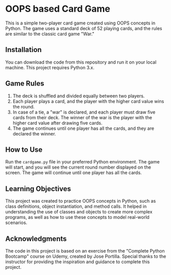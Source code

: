 # OOPS based Card Game

This is a simple two-player card game created using OOPS concepts in Python. The game uses a standard deck of 52 playing cards, and the rules are similar to the classic card game "War."

## Installation

You can download the code from this repository and run it on your local machine. This project requires Python 3.x.

## Game Rules

1. The deck is shuffled and divided equally between two players.
2. Each player plays a card, and the player with the higher card value wins the round.
3. In case of a tie, a "war" is declared, and each player must draw five cards from their deck. The winner of the war is the player with the higher card value after drawing five cards.
4. The game continues until one player has all the cards, and they are declared the winner.

## How to Use

Run the ```cardgame.py``` file in your preferred Python environment.
The game will start, and you will see the current round number displayed on the screen.
The game will continue until one player has all the cards.

## Learning Objectives

This project was created to practice OOPS concepts in Python, such as class definitions, object instantiation, and method calls. It helped in understanding the use of classes and objects to create more complex programs, as well as how to use these concepts to model real-world scenarios.

## Acknowledgments
The code in this project is based on an exercise from the "Complete Python Bootcamp" course on Udemy, created by Jose Portilla. Special thanks to the instructor for providing the inspiration and guidance to complete this project.




